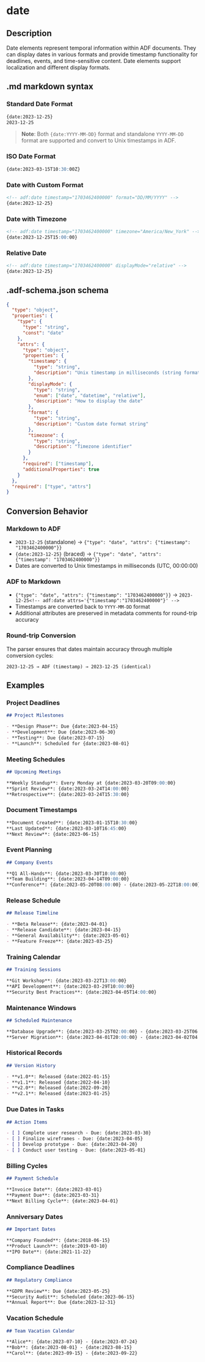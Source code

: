 # date

## Description

Date elements represent temporal information within ADF documents. They can display dates in various formats and provide timestamp functionality for deadlines, events, and time-sensitive content. Date elements support localization and different display formats.

## .md markdown syntax

### Standard Date Format
```markdown
{date:2023-12-25}
2023-12-25
```

> **Note**: Both `{date:YYYY-MM-DD}` format and standalone `YYYY-MM-DD` format are supported and convert to Unix timestamps in ADF.

### ISO Date Format
```markdown
{date:2023-03-15T10:30:00Z}
```

### Date with Custom Format
```markdown
<!-- adf:date timestamp="1703462400000" format="DD/MM/YYYY" -->
{date:2023-12-25}
```

### Date with Timezone
```markdown
<!-- adf:date timestamp="1703462400000" timezone="America/New_York" -->
{date:2023-12-25T15:00:00}
```

### Relative Date
```markdown
<!-- adf:date timestamp="1703462400000" displayMode="relative" -->
{date:2023-12-25}
```

## .adf-schema.json schema

```json
{
  "type": "object",
  "properties": {
    "type": {
      "type": "string",
      "const": "date"
    },
    "attrs": {
      "type": "object",
      "properties": {
        "timestamp": {
          "type": "string",
          "description": "Unix timestamp in milliseconds (string format)"
        },
        "displayMode": {
          "type": "string",
          "enum": ["date", "datetime", "relative"],
          "description": "How to display the date"
        },
        "format": {
          "type": "string",
          "description": "Custom date format string"
        },
        "timezone": {
          "type": "string",
          "description": "Timezone identifier"
        }
      },
      "required": ["timestamp"],
      "additionalProperties": true
    }
  },
  "required": ["type", "attrs"]
}
```

## Conversion Behavior

### Markdown to ADF
- `2023-12-25` (standalone) → `{"type": "date", "attrs": {"timestamp": "1703462400000"}}`
- `{date:2023-12-25}` (braced) → `{"type": "date", "attrs": {"timestamp": "1703462400000"}}`
- Dates are converted to Unix timestamps in milliseconds (UTC, 00:00:00)

### ADF to Markdown  
- `{"type": "date", "attrs": {"timestamp": "1703462400000"}}` → `2023-12-25<!-- adf:date attrs='{"timestamp":"1703462400000"}' -->`
- Timestamps are converted back to `YYYY-MM-DD` format
- Additional attributes are preserved in metadata comments for round-trip accuracy

### Round-trip Conversion
The parser ensures that dates maintain accuracy through multiple conversion cycles:
```
2023-12-25 → ADF (timestamp) → 2023-12-25 (identical)
```

## Examples

### Project Deadlines
```markdown
## Project Milestones

- **Design Phase**: Due {date:2023-04-15}
- **Development**: Due {date:2023-06-30}
- **Testing**: Due {date:2023-07-15}  
- **Launch**: Scheduled for {date:2023-08-01}
```

### Meeting Schedules
```markdown
## Upcoming Meetings

**Weekly Standup**: Every Monday at {date:2023-03-20T09:00:00}
**Sprint Review**: {date:2023-03-24T14:00:00}
**Retrospective**: {date:2023-03-24T15:30:00}
```

### Document Timestamps
```markdown
**Document Created**: {date:2023-01-15T10:30:00}
**Last Updated**: {date:2023-03-10T16:45:00}
**Next Review**: {date:2023-06-15}
```

### Event Planning
```markdown
## Company Events

**Q1 All-Hands**: {date:2023-03-30T10:00:00}
**Team Building**: {date:2023-04-14T09:00:00}
**Conference**: {date:2023-05-20T08:00:00} - {date:2023-05-22T18:00:00}
```

### Release Schedule
```markdown
## Release Timeline

- **Beta Release**: {date:2023-04-01}
- **Release Candidate**: {date:2023-04-15}
- **General Availability**: {date:2023-05-01}
- **Feature Freeze**: {date:2023-03-25}
```

### Training Calendar
```markdown
## Training Sessions

**Git Workshop**: {date:2023-03-22T13:00:00}
**API Development**: {date:2023-03-29T10:00:00}
**Security Best Practices**: {date:2023-04-05T14:00:00}
```

### Maintenance Windows
```markdown
## Scheduled Maintenance

**Database Upgrade**: {date:2023-03-25T02:00:00} - {date:2023-03-25T06:00:00}
**Server Migration**: {date:2023-04-01T20:00:00} - {date:2023-04-02T04:00:00}
```

### Historical Records
```markdown
## Version History

- **v1.0**: Released {date:2022-01-15}
- **v1.1**: Released {date:2022-04-10}
- **v2.0**: Released {date:2022-09-20}
- **v2.1**: Released {date:2023-01-25}
```

### Due Dates in Tasks
```markdown
## Action Items

- [ ] Complete user research - Due: {date:2023-03-30}
- [ ] Finalize wireframes - Due: {date:2023-04-05}
- [ ] Develop prototype - Due: {date:2023-04-20}
- [ ] Conduct user testing - Due: {date:2023-05-01}
```

### Billing Cycles
```markdown
## Payment Schedule

**Invoice Date**: {date:2023-03-01}
**Payment Due**: {date:2023-03-31}
**Next Billing Cycle**: {date:2023-04-01}
```

### Anniversary Dates
```markdown
## Important Dates

**Company Founded**: {date:2018-06-15}
**Product Launch**: {date:2019-03-10}
**IPO Date**: {date:2021-11-22}
```

### Compliance Deadlines
```markdown
## Regulatory Compliance

**GDPR Review**: Due {date:2023-05-25}
**Security Audit**: Scheduled {date:2023-06-15}
**Annual Report**: Due {date:2023-12-31}
```

### Vacation Schedule
```markdown
## Team Vacation Calendar

**Alice**: {date:2023-07-10} - {date:2023-07-24}
**Bob**: {date:2023-08-01} - {date:2023-08-15}
**Carol**: {date:2023-09-15} - {date:2023-09-22}
```